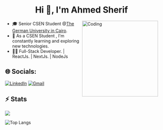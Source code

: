 
<h1 align="center">Hi 👋, I'm Ahmed Sherif</h1>

<img align="right" alt="Coding" width="250" src="https://cdn.dribbble.com/users/1162077/screenshots/3848914/programmer.gif">

- 🎓 Senior CSEN Student @[The German University in Cairo](https://www.guc.edu.eg/).
- 🚀 As a CSEN Student , I'm constantly learning and exploring new technologies.
- 🧑‍💻 Full-Stack Developer. | ReactJs. | NextJs. | NodeJs


## 🌐 Socials:

[![LinkedIn](https://img.shields.io/badge/LinkedIn-%230077B5.svg?logo=linkedin&logoColor=white)](https://www.linkedin.com/in/ahmed-sherif-844957211/) 
 [![Gmail](https://img.shields.io/badge/Gmail-%230077B5.svg?logo=gmail&logoColor=white)](mailto:ahmedsherifsaid2000@gmail.com)


## ⚡ Stats
![](https://github-readme-streak-stats.herokuapp.com/?user=Ahmedsherif74&theme=default&hide_border=false)<br/>

![Top Langs](https://github-readme-stats.vercel.app/api/top-langs/?username=Ahmedsherif74&hide=jupyter%20notebook&layout=compact)


